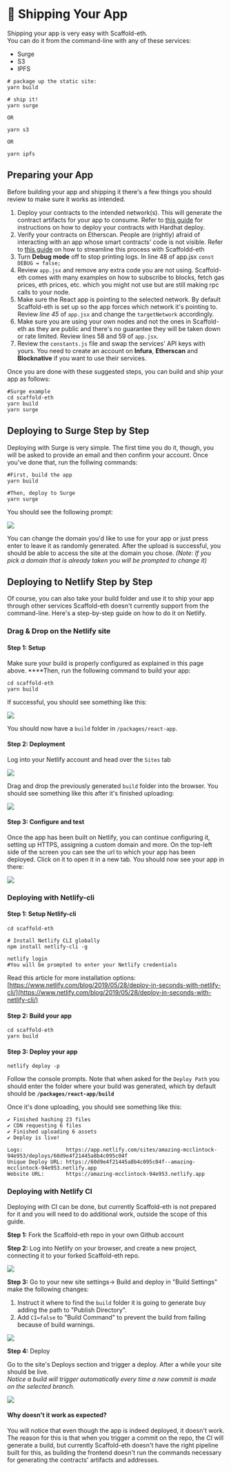 # 🚢 Shipping Your App

Shipping your app is very easy with Scaffold-eth.   
You can do it from the command-line with any of these services:

* Surge
* S3
* IPFS

```text
# package up the static site:
yarn build

# ship it!
yarn surge

OR

yarn s3

OR

yarn ipfs
```

## Preparing your App

Before building your app and shipping it there's a few things you should review to make sure it works as intended.

1. Deploy your contracts to the intended network\(s\). This will generate the contract artifacts for your app to consume. Refer to [this guide](deploying-your-contracts.md) for instructions on how to deploy your contracts with Hardhat deploy.
2. Verify your contracts on Etherscan. People are \(rightly\) afraid of interacting with an app whose smart contracts' code is not visible. Refer to [this guide](../infraestructure/infrastructure/etherscan.md) on how to streamline this process with Scaffoldd-eth
3. Turn **Debug mode** off to stop printing logs. In line 48 of app.jsx `const DEBUG = false;`
4. Review `app.jsx` and remove any extra code you are not using. Scaffold-eth comes with many examples on how to subscribe to blocks, fetch gas prices, eth prices, etc. which you might not use but are still making rpc calls to your node.
5. Make sure the React app is pointing to the selected network. By default Scaffold-eth is set up so the app forces which network it's pointing to. Review _line 45_ of `app.jsx` and change the `targetNetwork` accordingly.
6. Make sure you are using your own nodes and not the ones in Scaffold-eth as they are public and there's no guarantee they will be taken down or rate limited. Review lines 58 and 59 of `app.jsx`.
7. Review the `constants.js` file and swap the services' API keys with yours. You need to create an account on **Infura**, **Etherscan** and **Blocknative** if you want to use their services.

Once you are done with these suggested steps, you can build and ship your app as follows:

```text
#Surge example
cd scaffold-eth
yarn build
yarn surge
```

## Deploying to Surge Step by Step

Deploying with Surge is very simple. The first time you do it, though, you will be asked to provide an email and then confirm your account. Once you've done that, run the follwing commands:

```text
#First, build the app
yarn build

#Then, deploy to Surge
yarn surge
```

You should see the following prompt:

![](../.gitbook/assets/screen-shot-2021-06-28-at-2.53.18-pm.png)

You can change the domain you'd like to use for your app or just press enter to leave it as randomly generated. After the upload is successful, you should be able to access the site at the domain you chose. _\(Note: If you pick a domain that is already taken you will be prompted to change it\)_

## Deploying to Netlify Step by Step

Of course, you can also take your build folder and use it to ship your app through other services Scaffold-eth doesn't currently support from the command-line. Here's a step-by-step guide on how to do it on Netlify.

### Drag & Drop on the Netlify site

#### **Step 1:  Setup**

Make sure your build is properly configured as explained in this page above. ****Then, run the following command to build your app:

```text
cd scaffold-eth
yarn build
```

If successful, you should see something like this:

![](../.gitbook/assets/screen-shot-2021-06-25-at-10.53.57-am.png)

You should now have a `build` folder in `/packages/react-app`. 

#### Step 2: Deployment

Log into your Netlify account and head over the `Sites` tab

![](../.gitbook/assets/screen-shot-2021-06-25-at-10.06.10-am.png)

Drag and drop the previously generated `build` folder into the browser. You should see something like this after it's finished uploading:

![](../.gitbook/assets/screen-shot-2021-06-25-at-10.08.00-am.png)

#### Step 3: Configure and test

Once the app has been built on Netlify, you can continue configuring it, setting up HTTPS, assigning a custom domain and more. On the top-left side of the screen you can see the url to which your app has been deployed. Click on it to open it in a new tab. You should now see your app in there:

![](../.gitbook/assets/screen-shot-2021-06-25-at-10.08.26-am.png)

### Deploying with Netlify-cli

#### Step 1: Setup Netlify-cli

```text
cd scaffold-eth

# Install Netlify CLI globally
npm install netlify-cli -g

netlify login
#You will be prompted to enter your Netlify credentials

```

Read this article for more installation options: [https://www.netlify.com/blog/2019/05/28/deploy-in-seconds-with-netlify-cli/](https://www.netlify.com/blog/2019/05/28/deploy-in-seconds-with-netlify-cli/)

#### Step 2: Build your app

```text
cd scaffold-eth
yarn build
```

#### Step 3: Deploy your app

```text
netlify deploy -p
```

Follow the console prompts. Note that when asked for the `Deploy Path` you should enter the folder where your build was generated, which by default should be **`/packages/react-app/build`**

Once it's done uploading, you should see something like this: 

```text
✔ Finished hashing 23 files
✔ CDN requesting 6 files
✔ Finished uploading 6 assets
✔ Deploy is live!

Logs:              https://app.netlify.com/sites/amazing-mcclintock-94e953/deploys/60d9e4f21445a8b4c095c04f
Unique Deploy URL: https://60d9e4f21445a8b4c095c04f--amazing-mcclintock-94e953.netlify.app
Website URL:       https://amazing-mcclintock-94e953.netlify.app
```

### Deploying with Netlify CI

Deploying with CI can be done, but currently Scaffold-eth is not prepared for it and you will need to do additional work, outside the scope of this guide.

**Step 1:** Fork the Scaffold-eth repo in your own Github account  
  
**Step 2:** Log into Netlify on your browser, and create a new project, connecting it to your forked Scaffold-eth repo.

![](../.gitbook/assets/screen-shot-2021-06-28-at-2.42.24-pm.png)

**Step 3:** Go to your new site settings-&gt; Build and deploy in "Build Settings" make the following changes:

1.  Instruct it where to find the `build` folder it is going to generate buy adding the path to "Publish Directory".
2. Add `CI=false` to "Build Command" to prevent the build from failing because of build warnings.

![](../.gitbook/assets/screen-shot-2021-06-28-at-2.44.04-pm.png)

**Step 4:** Deploy

Go to the site's Deploys section and trigger a deploy. After a while your site should be live.  
_Notice a build will trigger automatically every time a new commit is made on the selected branch._ 

![](../.gitbook/assets/screen-shot-2021-06-28-at-2.47.08-pm.png)

#### Why doesn't it work as expected?

You will notice that even though the app is indeed deployed, it doesn't work. The reason for this is that when you trigger a commit on the repo, the CI will generate a build, but currently Scaffold-eth doesn't have the right pipeline built for this, as building the frontend doesn't run the commands necessary for generating the contracts' artifacts and addresses.

